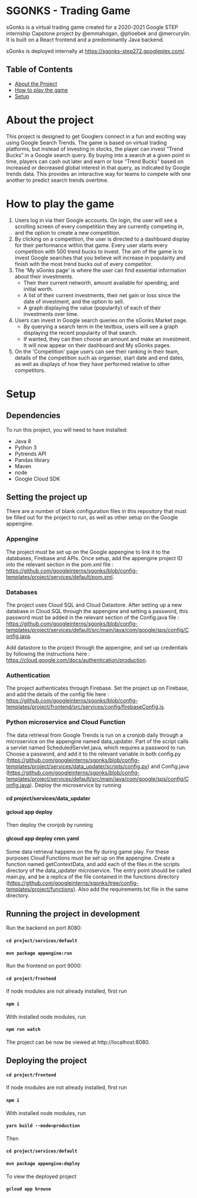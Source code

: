 # SGONKS - Trading Game

sGonks is a virtual trading game created for a 2020-2021 Google STEP internship Capstone project by @emmahogan, @phoebek and @mercurylin. It is built on a React frontend and a predominantly Java backend.

sGonks is deployed internally at https://sgonks-step272.googleplex.com/.

## Table of Contents

- [About the Project](#general-info)
- [How to play the game](#game-instructions)
- [Setup](#setup)

<a name="general-info"></a>

# About the project

This project is designed to get Googlers connect in a fun and exciting way using Google Search Trends.
The game is based on virtual trading platforms, but instead of investing in stocks, the player can invest “Trend Bucks” in a Google search query. By buying into a search at a given point in time, players can cash out later and earn or lose “Trend Bucks" based on increased or decreased global interest in that query, as indicated by Google trends data. This provides an interactive way for teams to compete with one another to predict search trends overtime.

<a name="game-instructions"></a>

# How to play the game

1. Users log in via their Google accounts. On login, the user will see a scrolling screen of every competition they are currently competing in, and the option to create a new competition.
2. By clicking on a competition, the user is directed to a dashboard display for their performance within that game. Every user starts every competition with 500 trend bucks to invest. The aim of the game is to invest Google searches that you believe will increase in popularity and finish with the most trend bucks out of every competitor.
3. The 'My sGonks page' is where the user can find essential information about their investments.
   - Their their current networth, amount available for spending, and initial worth.
   - A list of their current investments, their net gain or loss since the date of investment, and the option to sell.
   - A graph displaying the value (popularity) of each of their investments over time.
4. Users can invest in Google search queries on the sGonks Market page.
   - By querying a search term in the textbox, users will see a graph displaying the recent popularity of that search.
   - If wanted, they can then choose an amount and make an investment. It will now appear on their dashboard and My sGonks pages.
5. On the 'Competition' page users can see their ranking in their team, details of the competition such as organiser, start date and end dates, as well as displays of how they have performed relative to other competitors.

<a name="setup"></a>

# Setup

## Dependencies

To run this project, you will need to have installed:

 - Java 8
 - Python 3
 - Pytrends API
 - Pandas library
 - Maven
 - node
 - Google Cloud SDK

## Setting the project up

There are a number of blank configuration files in this repository that must be filled out for the project to run, as well as other setup on the Google appengine.

### Appengine

The project must be set up on the Google appengine to link it to the databases, Firebase and APIs. Once setup, add the appengine project ID into the relevant section in the pom.xml file : https://github.com/googleinterns/sgonks/blob/config-templates/project/services/default/pom.xml.

### Databases

The project uses Cloud SQL and Cloud Datastore. After setting up a new database in Cloud SQL through the appengine and setting a password, this password must be added in the relevant section of the Config.java file : https://github.com/googleinterns/sgonks/blob/config-templates/project/services/default/src/main/java/com/google/sps/config/Config.java.

Add datastore to the project through the appengine, and set up credentials by following the instructions here : https://cloud.google.com/docs/authentication/production.

### Authentication

The project authenticates through Firebase. Set the project up on Firebase, and add the details of the config file here : https://github.com/googleinterns/sgonks/blob/config-templates/project/frontend/src/services/config/firebaseConfig.js.

### Python microservice and Cloud Function

The data retrieval from Google Trends is run on a cronjob daily through a microservice on the appengine named data_updater. Part of the script calls a servlet named ScheduledServlet.java, which requires a password to run. Choose a password, and add it to the relevant variable in both config.py (https://github.com/googleinterns/sgonks/blob/config-templates/project/services/data_updater/scripts/config.py) and Config.java (https://github.com/googleinterns/sgonks/blob/config-templates/project/services/default/src/main/java/com/google/sps/config/Config.java). Deploy the microservice by running

#### cd project/services/data_updater
#### gcloud app deploy

Then deploy the cronjob by running 

#### glcoud app deploy cron.yaml

Some data retrieval happens on the fly during game play. For these purposes Cloud Functions must be set up on the appengine. Create a function named getContextData, and add each of the files in the scripts directory of the data_updater microservice. The entry point should be called main.py, and be a replica of the file contained in the functions directory (https://github.com/googleinterns/sgonks/tree/config-templates/project/functions). Also add the requirements.txt file in the same directory.

## Running the project in development

Run the backend on port 8080:

#### `cd project/services/default`
#### `mvn package appengine:run`

Run the frontend on port 9000:

#### `cd project/frontend`

If node modules are not already installed, first run

#### `npm i`

With installed node modules, run

#### `npm run watch`

The project can be now be viewed at http://localhost:8080.

## Deploying the project

#### `cd project/frontend`

If node modules are not already installed, first run

#### `npm i`

With installed node modules, run

#### `yarn build --mode=production`

Then

#### `cd project/services/default`
#### `mvn package appengine:deploy`

To view the deployed project

#### `gcloud app browse`
